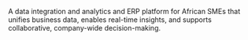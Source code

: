 A data integration and analytics and ERP platform for African SMEs that unifies business data, enables real-time insights, and supports collaborative, company-wide decision-making.
